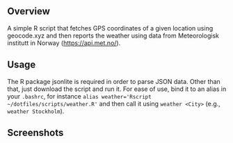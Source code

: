 ## Overview

A simple R script that fetches GPS coordinates of a given location using geocode.xyz and then reports the weather using data from Meteorologisk institutt in Norway (https://api.met.no/).

## Usage

The R package jsonlite is required in order to parse JSON data. Other than that, just download the script and run it. For ease of use, bind it to an alias in your `.bashrc`, for instance `alias weather='Rscript ~/dotfiles/scripts/weather.R'` and then call it using `weather <City>` (e.g., `weather Stockholm`).

## Screenshots
